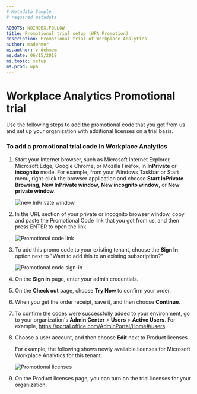 ```yaml
---
# Metadata Sample
# required metadata

ROBOTS: NOINDEX,FOLLOW
title: Promotional trial setup (WPA Promotion)
description: Promotional trial of Workplace Analytics 
author: madehmer
ms.author: v-dehmem
ms.date: 06/15/2018
ms.topic: setup
ms.prod: wpa
---
```


# Workplace Analytics Promotional trial

Use the following steps to add the promotional code that you got from us and set up your organization with additional licenses on a trial basis.  

### To add a promotional trial code in Workplace Analytics

1. Start your Internet browser, such as Microsoft Internet Explorer, Microsoft Edge, Google Chrome, or Mozilla Firefox, in **InPrivate** or **incognito** mode.
   For example, from your Windows Taskbar or Start menu, right-click the browser application and choose **Start InPrivate Browsing**, **New InPrivate window**, **New incognito window**, or **New private window**.
  
   <img src="../../../Images/new-inprivate-window.png" alt="new InPrivate window">  
  
2. In the URL section of your private or incognito browser window, copy and paste the Promotional Code link that you got from us, and then press ENTER to open the link.

   <img src="../../../Images/promo-code.png" alt="Promotional code link">  

3. To add this promo code to your existing tenant, choose the **Sign In** option next to "Want to add this to an existing subscription?"

   <img src="../../../Images/sign-in.png" alt="Promotional code sign-in">  

4. On the **Sign in** page, enter your admin credentials.
5. On the **Check out** page, choose **Try Now** to confirm your order.
6. When you get the order receipt, save it, and then choose **Continue**.
7. To confirm the codes were successfully added to your environment, go to your organization's **Admin Center** > **Users** > **Active Users**. For example,  https://portal.office.com/AdminPortal/Home#/users. 
8. Choose a user account, and then choose **Edit** next to Product licenses.

   For example, the following shows newly available licenses for Microsoft Workplace Analytics for this tenant. 

   <img src="../../../Images/promo-licenses.png" alt="Promotional licenses">  

9. On the Product licenses page, you can turn on the trial licenses for your organization.
